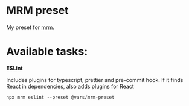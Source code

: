 # MRM preset

My preset for [mrm](https://github.com/sapegin/mrm).

# Available tasks:

**ESLint** 

Includes plugins for typescript, prettier and pre-commit hook.
If it finds React in dependencies, also adds plugins for React

```
npx mrm eslint --preset @vars/mrm-preset
```
